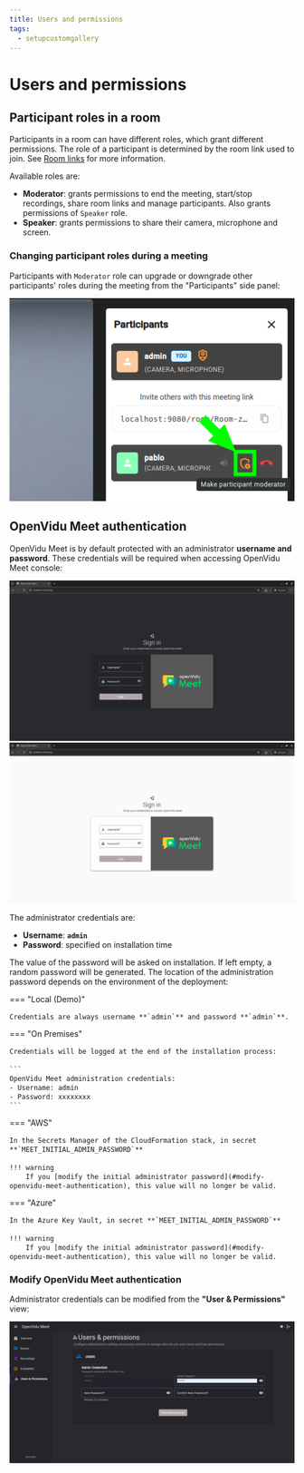 ```yaml
---
title: Users and permissions
tags:
  - setupcustomgallery
---
```


# Users and permissions

## Participant roles in a room

Participants in a room can have different roles, which grant different permissions. The role of a participant is determined by the room link used to join. See [Room links](./rooms-and-meetings.md#room-links) for more information.

Available roles are:

- **Moderator**: grants permissions to end the meeting, start/stop recordings, share room links and manage participants. Also grants permissions of `Speaker` role.
- **Speaker**: grants permissions to share their camera, microphone and screen.

### Changing participant roles during a meeting

Participants with `Moderator` role can upgrade or downgrade other participants' roles during the meeting from the "Participants" side panel:

<a class="glightbox" href="../../../assets/images/meet/users-and-permissions/upgrade-role.png" data-type="image" data-desc-position="bottom" data-gallery="gallery5"><img src="../../../assets/images/meet/users-and-permissions/upgrade-role.png" loading="lazy"/></a>

## OpenVidu Meet authentication

OpenVidu Meet is by default protected with an administrator **username and password**. These credentials will be required when accessing OpenVidu Meet console:

<a class="glightbox" href="../../../assets/images/meet/users-and-permissions/login-dark.png" data-type="image" data-desc-position="bottom" data-gallery="gallery1"><img src="../../../assets/images/meet/users-and-permissions/login-dark.png#only-dark" loading="lazy" class="control-height round-corners"/></a>
<a class="glightbox" href="../../../assets/images/meet/users-and-permissions/login-light.png" data-type="image" data-desc-position="bottom" data-gallery="gallery1"><img src="../../../assets/images/meet/users-and-permissions/login-light.png#only-light" loading="lazy" class="control-height round-corners"/></a>

The administrator credentials are:

- **Username**: **`admin`**
- **Password**: specified on installation time

The value of the password will be asked on installation. If left empty, a random password  will be generated.
The location of the administration password depends on the environment of the deployment:

=== "Local (Demo)"

    Credentials are always username **`admin`** and password **`admin`**.

=== "On Premises"

    Credentials will be logged at the end of the installation process:

    ```
    OpenVidu Meet administration credentials:
    - Username: admin
    - Password: xxxxxxxx
    ```

=== "AWS"

    In the Secrets Manager of the CloudFormation stack, in secret **`MEET_INITIAL_ADMIN_PASSWORD`**

    !!! warning
        If you [modify the initial administrator password](#modify-openvidu-meet-authentication), this value will no longer be valid.

=== "Azure"

    In the Azure Key Vault, in secret **`MEET_INITIAL_ADMIN_PASSWORD`**

    !!! warning
        If you [modify the initial administrator password](#modify-openvidu-meet-authentication), this value will no longer be valid.

### Modify OpenVidu Meet authentication

Administrator credentials can be modified from the **"User & Permissions"** view:

<a class="glightbox" href="../../../assets/images/meet/users-and-permissions/change-authentication.png" data-type="image" data-desc-position="bottom" data-gallery="gallery2"><img src="../../../assets/images/meet/users-and-permissions/change-authentication.png" loading="lazy"/></a>

<!--## User authentication when joining a meeting

Meetings are always accessed through a **room link**. Room links are unique URLs with random segments difficult to decipher, ensuring a first layer of security: only users that know the link can access the meeting.

!!! info 
    Learn how to obtain room links to be shared here: [Room links](./rooms-and-meetings.md#room-links).

Room links provide a reasonable level of security, but it might not be enough for certain use cases. For this  reason, further authentication can be enforced for users trying to join a meeting using a valid room link. From the **"User & Permissions"** page in OpenVidu Meet, you can configure it:

- **Nobody**: no authentication is required. Anyone with a valid room link can join the meeting.
- **Only moderators**: users joining the meeting through a `Moderator` room link with must authenticate first.
- **Everybody**: all users joining the meeting must authenticate first.

<a class="glightbox" href="../../../assets/images/meet/users-and-permissions/authentication-to-join-meeting.png" data-type="image" data-desc-position="bottom" data-gallery="gallery5"><img src="../../../assets/images/meet/users-and-permissions/authentication-to-join-meeting.png" loading="lazy"/></a>

!!! info
    The only authentication method currently available to enforce when joining a meeting is the OpenVidu Meet **username and password**. Other authentication methods are on the way, including multi-user credentials and OAuth.

-->